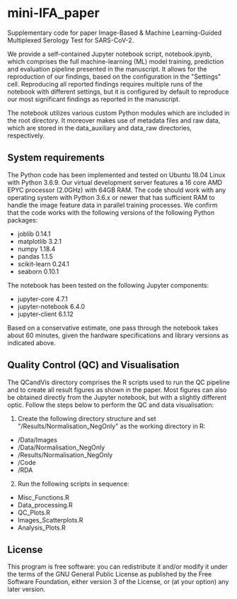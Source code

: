 # mini-IFA_paper

Supplementary code for paper Image-Based & Machine Learning-Guided Multiplexed Serology Test for SARS-CoV-2.

We provide a self-contained Jupyter notebook script, notebook.ipynb, which comprises the full machine-learning (ML) model training, prediction and evaluation pipeline presented in the manuscript. It allows for the reproduction of our findings, based on the configuration in the "Settings" cell. Reproducing all reported findings requires multiple runs of the notebook with different settings, but it is configured by default to reproduce our most significant findings as reported in the manuscript.

The notebook utilizes various custom Python modules which are included in the root directory. It moreover makes use of metadata files and raw data, which are stored in the data_auxiliary and data_raw directories, respectively.

## System requirements

The Python code has been implemented and tested on Ubuntu 18.04 Linux with Python 3.6.9. Our virtual development server features a 16 core AMD EPYC processor (2.0GHz) with 64GB RAM. The code should work with any operating system with Python 3.6.x or newer that has sufficient RAM to handle the image feature data in parallel training processes. We confirm that the code works with the following versions of the following Python packages:
- joblib 0.14.1
- matplotlib 3.2.1
- numpy 1.18.4
- pandas 1.1.5
- scikit-learn 0.24.1
- seaborn 0.10.1

The notebook has been tested on the following Jupyter components:
- jupyter-core 4.7.1
- jupyter-notebook 6.4.0
- jupyter-client 6.1.12

Based on a conservative estimate, one pass through the notebook takes about 60 minutes, given the hardware specifications and library versions as indicated above.

## Quality Control (QC) and Visualisation

The QCandVis directory comprises the R scripts used to run the QC pipeline and to create all result figures as shown in the paper. Most figures can also be obtained directly from the Jupyter notebook, but with a slightly different optic. Follow the steps below to perform the QC and data visualisation:

1. Create the following directory structure and set "/Results/Normalisation_NegOnly" as the working directory in R:
- /Data/Images
- /Data/Normalisation_NegOnly           
- /Results/Normalisation_NegOnly
- /Code
- /RDA

2. Run the following scripts in sequence:
- Misc_Functions.R
- Data_processing.R
- QC_Plots.R
- Images_Scatterplots.R
- Analysis_Plots.R

## License

This program is free software: you can redistribute it and/or modify it under the terms of the GNU General Public License as published by the Free Software Foundation, either version 3 of the License, or (at your option) any later version.
